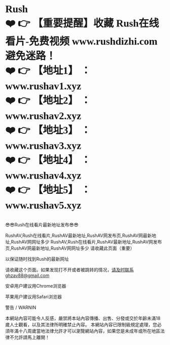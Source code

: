 <p style="font-family:fantasy; font-size:xx-large; font-weight:900; font-style:normal; ">
Rush<br>
❤️ 👉 【重要提醒】收藏 Rush在线看片-免费视频 www.rushdizhi.com 避免迷路！<br>
❤️ 👉 【地址1】 ： www.rushav1.xyz<br>
❤️ 👉 【地址2】 ： www.rushav2.xyz<br>
❤️ 👉 【地址3】 ： www.rushav3.xyz<br>
❤️ 👉 【地址4】 ： www.rushav4.xyz<br>
❤️ 👉 【地址5】 ： www.rushav5.xyz<br>
</p>
😎😎Rush在线看片最新地址发布😎😎

RushAV,Rush在线看片,RushAV最新地址,RushAV网发布页,RushAV网最新地址,RushAV网网址多少
RushAV,Rush在线看片,RushAV最新地址,RushAV网发布页,RushAV网最新地址,RushAV网网址多少
请收藏此页面（重要）

以保证随时找到Rush的最新网址

请收藏这个页面。如果发现打不开或者被跳转的情况，请及时联系ghzav88@gmail.com

安卓用户建议用Chrome浏览器

苹果用户建议用Safari浏览器

警告 / WARNIN

本網站內容可能令人反感，嚴禁將本站內容傳播、出售、分發或交於年齡未滿18歲人士觀看，以及其法律所明確禁止內容。 本網站內容已限制級規定處理，您必須年滿十八周歲當地法律允許才可以瀏覽網站內容，如果您是未成年或所在地區法律不允許請馬上離開！
